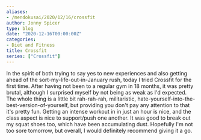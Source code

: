 ```yaml
---
aliases:
- /mendokusai/2020/12/16/crossfit
author: Jonny Spicer
type: blog
date: "2020-12-16T00:00:00Z"
categories:
- Diet and Fitness
title: Crossfit
series: ["Crossfit"]
---
```

In the spirit of both trying to say yes to new experiences and also getting ahead of the sort-my-life-out-in-January rush, today I tried Crossfit for the first time. After having not
been to a regular gym in 18 months, it was pretty brutal, although I surprised myself by not being as weak as I'd expected. The whole thing is a little bit rah-rah-rah, militaristic,
hate-yourself-into-the-best-version-of-yourself, but providing you don't pay any attention to that it's pretty fun. Getting an intense workout in in just an hour is nice, and the class
aspect is nice to support/push one another. It was good to break out my squat shoes too, which have been accumulating dust. Hopefully I'm not too sore tomorrow, but overall, I would
definitely recommend giving it a go.
